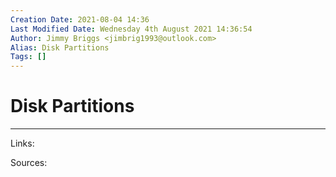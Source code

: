 ```yaml
---
Creation Date: 2021-08-04 14:36
Last Modified Date: Wednesday 4th August 2021 14:36:54
Author: Jimmy Briggs <jimbrig1993@outlook.com>
Alias: Disk Partitions
Tags: []
---
```


# Disk Partitions

***

Links: 

Sources:

